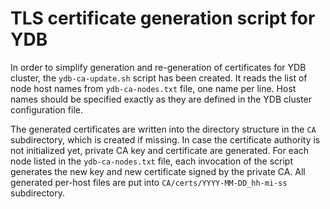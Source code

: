 # TLS certificate generation script for YDB

In order to simplify generation and re-generation of certificates for YDB cluster, the `ydb-ca-update.sh` script has been created.
It reads the list of node host names from `ydb-ca-nodes.txt` file, one name per line.
Host names should be specified exactly as they are defined in the YDB cluster configuration file.

The generated certificates are written into the directory structure in the `CA` subdirectory, which is created if missing.
In case the certificate authority is not initialized yet, private CA key and certificate are generated.
For each node listed in the `ydb-ca-nodes.txt` file, each invocation of the script generates the new key and new certificate signed by the private CA.
All generated per-host files are put into `CA/certs/YYYY-MM-DD_hh-mi-ss` subdirectory.
